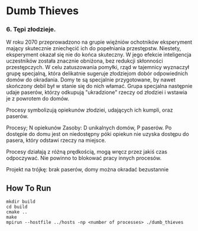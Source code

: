 # Dumb Thieves

### 6. Tępi złodzieje. 

W roku 2070 przeprowadzono na grupie więźniów ochotników eksperyment mający skutecznie
zniechęcić ich do popełniania przestępstw. Niestety, eksperyment okazał się nie do końca
skuteczny. W jego efekcie inteligencja uczestników została znacznie obniżona, bez redukcji
skłonności przestępczych. W celu zatuszowania pomyłki, rząd w tajemnicy wyznaczył grupę
specjalną, która delikatnie sugeruje złodziejom dobór odpowiednich domów do okradania. Domy
te są specjalnie przygotowane, by nawet skończony debil był w stanie się do nich włamać.
Grupa specjalna następnie udaje paserów, którzy odkupują "ukradzione" rzeczy od złodziei i
wstawia je z powrotem do domów.

Procesy symbolizują opiekunów złodziei, udających ich kumpli, oraz paserów. 

Procesy; N opiekunów
Zasoby: D unikalnych domów, P paserów. Po dostępie do domu jest on niedostępny póki opiekun nie uzyska dostępu
do pasera, który odstawi rzeczy na miejsce.

Procesy działają z różną prędkością, mogą wręcz przez jakiś czas odpoczywać. Nie powinno to blokować pracy innych procesów.

Projekt na trójkę: brak paserów, domy można okradać bezustannie

## How To Run
```
mkdir build
cd build
cmake ..
make
mpirun --hostfile ../hosts -np <number of processes> ./dumb_thieves
```
